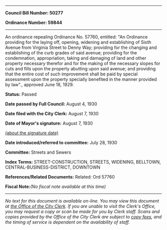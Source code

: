 

********

**Council Bill Number: 50277**
   
**Ordinance Number: 59844**
********

 An ordinance repealing Ordinance No. 57760, entitled: "An Ordinance providing for the laying off, opening, widening and establishing of Sixth Avenue from Virginia Street to Denny Way; providing for the changing and establishing of the curb grades of said avenue; providing for the condemnation, appropriation, taking and damaging of land and other property necessary therefor and for the making of the necessary slopes for cuts and fills upon the property abutting upon said avenue; and providing that the entire cost of such improvement shall be paid by special assessment upon the property specially benefited in the manner provided by law"., approved June 18, 1929.

**Status:** Passed
   
**Date passed by Full Council:** August 4, 1930
   
**Date filed with the City Clerk:** August 7, 1930
   
**Date of Mayor's signature:** August 7, 1930
   
[(about the signature date)](/~public/approvaldate.htm)
   
   
   
**Date introduced/referred to committee:** July 28, 1930
   
**Committee:** Streets and Sewers
   
   
**Index Terms:** STREET-CONSTRUCTION, STREETS, WIDENING, BELLTOWN, CENTRAL-BUSINESS-DISTRICT, DOWNTOWN

**References/Related Documents:** Related: Ord 57760

**Fiscal Note:**_(No fiscal note available at this time)_
********

_No text for this document is available on-line. You may view this document at [the Office of the City Clerk](http://www.seattle.gov/leg/clerk/contactUs.htm). If you are unable to visit the Clerk's Office, you may request a copy or scan be made for you by Clerk staff. Scans and copies provided by the Office of the City Clerk are subject to [copy fees](http://clerk.seattle.gov/~public/clerkfees.htm), and the timing of service is dependent on the availability of staff._

